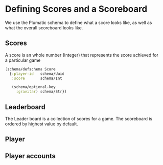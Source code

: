 # Defining Scores and a Scoreboard

We use the Plumatic schema to define what a score looks like, as well as what the overall scoreboard looks like.

## Scores

A score is an whole number (Integer) that represents the score achieved for a particular game

```clojure
(schema/defschema Score
  {:player-id   schema/Uuid
   :score       schema/Int

   (schema/optional-key
     :gravitar) schema/Str})
```

## Leaderboard

The Leader board is a collection of scores for a game.  The scoreboard is ordered by highest value by default.





## Player


## Player accounts

